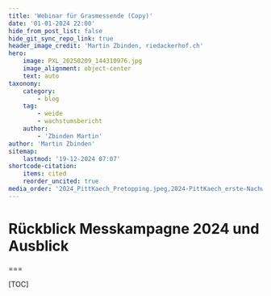```yaml
---
title: 'Webinar für Grasmessende (Copy)'
date: '01-01-2024 22:00'
hide_from_post_list: false
hide_git_sync_repo_link: true
header_image_credit: 'Martin Zbinden, riedackerhof.ch'
hero:
    image: PXL_20250209_144310976.jpg
    image_alignment: object-center
    text: auto
taxonomy:
    category:
        - blog
    tag:
        - weide
        - wachstumsbericht
    author:
        - 'Zbinden Martin'
author: 'Martin Zbinden'
sitemap:
    lastmod: '19-12-2024 07:07'
shortcode-citation:
    items: cited
    reorder_uncited: true
media_order: '2024_PittKaech_Pretopping.jpeg,2024-PittKaech_erste-Nachweide-2024-03-19.jpeg,2024_Sutter_Wintereinfall.jpeg,2024_Sutter_Erosion.PNG,2024_Sutter_Löwenzahn.jpeg,2024_Marti_Koppel-Maehen-mit-Motormaeher.jpg,2024_Marti_Weidemischung-mit-Kraeuter.jpg,2024_Marti_Weidebeginn_07.02.2024.jpg,2024_Marti_Abgestorbene-Triebe-und-Keimlinge-alt-genutzt.jpg,2024-09-07_Gerber_Grasslandtools.jpeg,2024_Schnider_Pfuetzen.jpeg,2024_Raphael_Erntepanzer.jpeg,2024_Nathan_Weideeingang.jpeg,2024-06-13_Graswachstumskarte.jpeg,2024-07-17_Heubelueftung_Sommertag.jpeg,2024-09-07_Gerber_Grasslandtools.jpeg'
---
```


# Rückblick Messkampagne 2024 und Ausblick


===

[TOC]

## 

##

##
